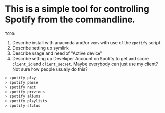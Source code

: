 # This is a simple tool for controlling Spotify from the commandline.

`TODO`:

1. Describe install with anaconda and/or `venv` with use of the `zpotify` script
2. Describe setting up symlink
3. Describe usage and need of "Active device"
4. Describe setting up Developer Account on Spotify to get and score `client_id` and `client_secret`.
	Maybe everybody can just use my client? Not sure how people usually do this?

```bash
> zpotify play
> zpotify pause
> zpotify next
> zpotify previous
> zpotify albums 
> zpotify playlists 
> zpotify status
```

